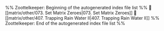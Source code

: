 %% Zoottelkeeper: Beginning of the autogenerated index file list  %%
📄 [[matrix/other/073. Set Matrix Zeroes|073. Set Matrix Zeroes]]
📄 [[matrix/other/407. Trapping Rain Water II|407. Trapping Rain Water II]]
%% Zoottelkeeper: End of the autogenerated index file list  %%
